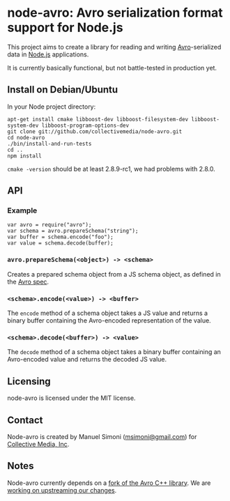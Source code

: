# node-avro: Avro serialization format support for Node.js

This project aims to create a library for reading and writing
[Avro](http://avro.apache.org/)-serialized data in
[Node.js](http://nodejs.org/) applications.

It is currently basically functional, but not battle-tested in
production yet.

## Install on Debian/Ubuntu

In your Node project directory:

```
apt-get install cmake libboost-dev libboost-filesystem-dev libboost-system-dev libboost-program-options-dev
git clone git://github.com/collectivemedia/node-avro.git
cd node-avro
./bin/install-and-run-tests
cd ..
npm install
```

`cmake -version` should be at least 2.8.9-rc1, we had problems with 2.8.0.

## API

### Example

```
var avro = require("avro");
var schema = avro.prepareSchema("string");
var buffer = schema.encode("foo");
var value = schema.decode(buffer);
```

### `avro.prepareSchema(<object>) -> <schema>`

Creates a prepared schema object from a JS schema object, as defined
in the [Avro spec](http://avro.apache.org/docs/current/spec.html).

### `<schema>.encode(<value>) -> <buffer>`

The `encode` method of a schema object takes a JS value and returns a
binary buffer containing the Avro-encoded representation of the value.

### `<schema>.decode(<buffer>) -> <value>`

The `decode` method of a schema object takes a binary buffer
containing an Avro-encoded value and returns the decoded JS value.

## Licensing

node-avro is licensed under the MIT license.

## Contact

Node-avro is created by Manuel Simoni
([msimoni@gmail.com](mailto:msimoni@gmail.com)) for [Collective Media,
Inc](http://www.collective.com/).

## Notes

Node-avro currently depends on a [fork of the Avro C++
library](https://github.com/manuel/avro-cpp).  We are [working on
upstreaming our changes](https://github.com/collectivemedia/node-avro/issues/8).

